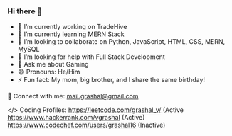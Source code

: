 ### Hi there 👋

- 🔭 I’m currently working on TradeHive
- 🌱 I’m currently learning MERN Stack
- 👯 I’m looking to collaborate on Python, JavaScript, HTML, CSS, MERN, MySQL
- 🤔 I’m looking for help with Full Stack Development
- 💬 Ask me about Gaming
- 😄 Pronouns: He/Him
- ⚡ Fun fact: My mom, big brother, and I share the same birthday!

🔗 Connect with me:
mail.grashal@gmail.com

</> Coding Profiles:
https://leetcode.com/grashal_v/ (Active
https://www.hackerrank.com/vgrashal (Active)
https://www.codechef.com/users/grashal16 (Inactive)
